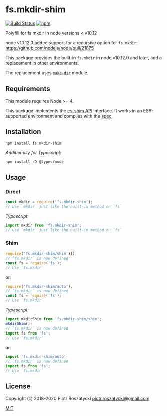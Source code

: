 # fs.mkdir-shim

<!-- markdownlint-disable MD013 -->

[![Build Status](https://secure.travis-ci.org/dex4er/js-fs.mkdir-shim.svg)](http://travis-ci.org/dex4er/js-fs.mkdir-shim) [![npm](https://img.shields.io/npm/v/fs.mkdir-shim.svg)](https://www.npmjs.com/package/fs.mkdir-shim)

<!-- markdownlint-enable MD013 -->

Polyfill for fs.mkdir in node versions &lt; v10.12

node v10.12.0 added support for a recursive option for `fs.mkdir`:
<https://github.com/nodejs/node/pull/21875>

This package provides the built-in `fs.mkdir` in node v10.12.0 and later,
and a replacement in other environments.

The replacement uses [`make-dir`](https://www.npmjs.com/package/make-dir)
module.

## Requirements

This module requires Node >= 4.

This package implements the [es-shim API](https://github.com/es-shims/api)
interface. It works in an ES6-supported environment and complies with the
[spec](http://www.ecma-international.org/ecma-262/6.0/).

## Installation

```shell
npm install fs.mkdir-shim
```

_Additionally for Typescript:_

```shell
npm install -D @types/node
```

## Usage

### Direct

```js
const mkdir = require('fs.mkdir-shim');
// Use `mkdir` just like the built-in method on `fs`
```

_Typescript:_

```ts
import mkdir from 'fs.mkdir-shim';
// Use `mkdir` just like the built-in method on `fs`
```

### Shim

```js
require('fs.mkdir-shim/shim')();
// `fs.mkdir` is now defined
const fs = require('fs');
// Use `fs.mkdir`
```

or:

```js
require('fs.mkdir-shim/auto');
// `fs.mkdir` is now defined
const fs = require('fs');
// Use `fs.mkdir`
```

_Typescript:_

```js
import mkdirShim from 'fs.mkdir-shim/shim';
mkdirShim();
// `fs.mkdir` is now defined
import fs from 'fs';
// Use `fs.mkdir`
```

or:

```js
import 'fs.mkdir-shim/auto';
// `fs.mkdir` is now defined
import fs from 'fs';
// Use `fs.mkdir`
```

## License

Copyright (c) 2018-2020 Piotr Roszatycki <piotr.roszatycki@gmail.com>

[MIT](https://opensource.org/licenses/MIT)
